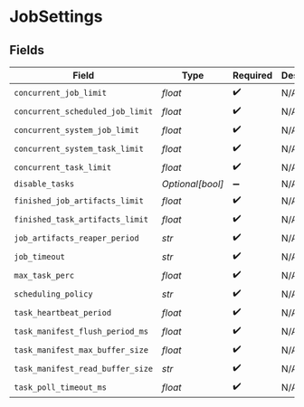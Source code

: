 # JobSettings


## Fields

| Field                            | Type                             | Required                         | Description                      |
| -------------------------------- | -------------------------------- | -------------------------------- | -------------------------------- |
| `concurrent_job_limit`           | *float*                          | :heavy_check_mark:               | N/A                              |
| `concurrent_scheduled_job_limit` | *float*                          | :heavy_check_mark:               | N/A                              |
| `concurrent_system_job_limit`    | *float*                          | :heavy_check_mark:               | N/A                              |
| `concurrent_system_task_limit`   | *float*                          | :heavy_check_mark:               | N/A                              |
| `concurrent_task_limit`          | *float*                          | :heavy_check_mark:               | N/A                              |
| `disable_tasks`                  | *Optional[bool]*                 | :heavy_minus_sign:               | N/A                              |
| `finished_job_artifacts_limit`   | *float*                          | :heavy_check_mark:               | N/A                              |
| `finished_task_artifacts_limit`  | *float*                          | :heavy_check_mark:               | N/A                              |
| `job_artifacts_reaper_period`    | *str*                            | :heavy_check_mark:               | N/A                              |
| `job_timeout`                    | *str*                            | :heavy_check_mark:               | N/A                              |
| `max_task_perc`                  | *float*                          | :heavy_check_mark:               | N/A                              |
| `scheduling_policy`              | *str*                            | :heavy_check_mark:               | N/A                              |
| `task_heartbeat_period`          | *float*                          | :heavy_check_mark:               | N/A                              |
| `task_manifest_flush_period_ms`  | *float*                          | :heavy_check_mark:               | N/A                              |
| `task_manifest_max_buffer_size`  | *float*                          | :heavy_check_mark:               | N/A                              |
| `task_manifest_read_buffer_size` | *str*                            | :heavy_check_mark:               | N/A                              |
| `task_poll_timeout_ms`           | *float*                          | :heavy_check_mark:               | N/A                              |